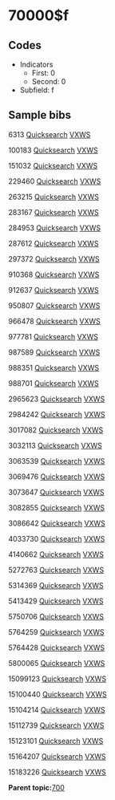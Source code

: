 # 70000$f

## Codes

-   Indicators
    -   First: 0
    -   Second: 0
-   Subfield: f

## Sample bibs

6313 [Quicksearch](https://search.library.yale.edu/catalog/6313) [VXWS](http://prodorbis.library.yale.edu:7014/vxws/GetHoldingsService?bibId=6313)

100183 [Quicksearch](https://search.library.yale.edu/catalog/100183) [VXWS](http://prodorbis.library.yale.edu:7014/vxws/GetHoldingsService?bibId=100183)

151032 [Quicksearch](https://search.library.yale.edu/catalog/151032) [VXWS](http://prodorbis.library.yale.edu:7014/vxws/GetHoldingsService?bibId=151032)

229460 [Quicksearch](https://search.library.yale.edu/catalog/229460) [VXWS](http://prodorbis.library.yale.edu:7014/vxws/GetHoldingsService?bibId=229460)

263215 [Quicksearch](https://search.library.yale.edu/catalog/263215) [VXWS](http://prodorbis.library.yale.edu:7014/vxws/GetHoldingsService?bibId=263215)

283167 [Quicksearch](https://search.library.yale.edu/catalog/283167) [VXWS](http://prodorbis.library.yale.edu:7014/vxws/GetHoldingsService?bibId=283167)

284953 [Quicksearch](https://search.library.yale.edu/catalog/284953) [VXWS](http://prodorbis.library.yale.edu:7014/vxws/GetHoldingsService?bibId=284953)

287612 [Quicksearch](https://search.library.yale.edu/catalog/287612) [VXWS](http://prodorbis.library.yale.edu:7014/vxws/GetHoldingsService?bibId=287612)

297372 [Quicksearch](https://search.library.yale.edu/catalog/297372) [VXWS](http://prodorbis.library.yale.edu:7014/vxws/GetHoldingsService?bibId=297372)

910368 [Quicksearch](https://search.library.yale.edu/catalog/910368) [VXWS](http://prodorbis.library.yale.edu:7014/vxws/GetHoldingsService?bibId=910368)

912637 [Quicksearch](https://search.library.yale.edu/catalog/912637) [VXWS](http://prodorbis.library.yale.edu:7014/vxws/GetHoldingsService?bibId=912637)

950807 [Quicksearch](https://search.library.yale.edu/catalog/950807) [VXWS](http://prodorbis.library.yale.edu:7014/vxws/GetHoldingsService?bibId=950807)

966478 [Quicksearch](https://search.library.yale.edu/catalog/966478) [VXWS](http://prodorbis.library.yale.edu:7014/vxws/GetHoldingsService?bibId=966478)

977781 [Quicksearch](https://search.library.yale.edu/catalog/977781) [VXWS](http://prodorbis.library.yale.edu:7014/vxws/GetHoldingsService?bibId=977781)

987589 [Quicksearch](https://search.library.yale.edu/catalog/987589) [VXWS](http://prodorbis.library.yale.edu:7014/vxws/GetHoldingsService?bibId=987589)

988351 [Quicksearch](https://search.library.yale.edu/catalog/988351) [VXWS](http://prodorbis.library.yale.edu:7014/vxws/GetHoldingsService?bibId=988351)

988701 [Quicksearch](https://search.library.yale.edu/catalog/988701) [VXWS](http://prodorbis.library.yale.edu:7014/vxws/GetHoldingsService?bibId=988701)

2965623 [Quicksearch](https://search.library.yale.edu/catalog/2965623) [VXWS](http://prodorbis.library.yale.edu:7014/vxws/GetHoldingsService?bibId=2965623)

2984242 [Quicksearch](https://search.library.yale.edu/catalog/2984242) [VXWS](http://prodorbis.library.yale.edu:7014/vxws/GetHoldingsService?bibId=2984242)

3017082 [Quicksearch](https://search.library.yale.edu/catalog/3017082) [VXWS](http://prodorbis.library.yale.edu:7014/vxws/GetHoldingsService?bibId=3017082)

3032113 [Quicksearch](https://search.library.yale.edu/catalog/3032113) [VXWS](http://prodorbis.library.yale.edu:7014/vxws/GetHoldingsService?bibId=3032113)

3063539 [Quicksearch](https://search.library.yale.edu/catalog/3063539) [VXWS](http://prodorbis.library.yale.edu:7014/vxws/GetHoldingsService?bibId=3063539)

3069476 [Quicksearch](https://search.library.yale.edu/catalog/3069476) [VXWS](http://prodorbis.library.yale.edu:7014/vxws/GetHoldingsService?bibId=3069476)

3073647 [Quicksearch](https://search.library.yale.edu/catalog/3073647) [VXWS](http://prodorbis.library.yale.edu:7014/vxws/GetHoldingsService?bibId=3073647)

3082855 [Quicksearch](https://search.library.yale.edu/catalog/3082855) [VXWS](http://prodorbis.library.yale.edu:7014/vxws/GetHoldingsService?bibId=3082855)

3086642 [Quicksearch](https://search.library.yale.edu/catalog/3086642) [VXWS](http://prodorbis.library.yale.edu:7014/vxws/GetHoldingsService?bibId=3086642)

4033730 [Quicksearch](https://search.library.yale.edu/catalog/4033730) [VXWS](http://prodorbis.library.yale.edu:7014/vxws/GetHoldingsService?bibId=4033730)

4140662 [Quicksearch](https://search.library.yale.edu/catalog/4140662) [VXWS](http://prodorbis.library.yale.edu:7014/vxws/GetHoldingsService?bibId=4140662)

5272763 [Quicksearch](https://search.library.yale.edu/catalog/5272763) [VXWS](http://prodorbis.library.yale.edu:7014/vxws/GetHoldingsService?bibId=5272763)

5314369 [Quicksearch](https://search.library.yale.edu/catalog/5314369) [VXWS](http://prodorbis.library.yale.edu:7014/vxws/GetHoldingsService?bibId=5314369)

5413429 [Quicksearch](https://search.library.yale.edu/catalog/5413429) [VXWS](http://prodorbis.library.yale.edu:7014/vxws/GetHoldingsService?bibId=5413429)

5750706 [Quicksearch](https://search.library.yale.edu/catalog/5750706) [VXWS](http://prodorbis.library.yale.edu:7014/vxws/GetHoldingsService?bibId=5750706)

5764259 [Quicksearch](https://search.library.yale.edu/catalog/5764259) [VXWS](http://prodorbis.library.yale.edu:7014/vxws/GetHoldingsService?bibId=5764259)

5764428 [Quicksearch](https://search.library.yale.edu/catalog/5764428) [VXWS](http://prodorbis.library.yale.edu:7014/vxws/GetHoldingsService?bibId=5764428)

5800065 [Quicksearch](https://search.library.yale.edu/catalog/5800065) [VXWS](http://prodorbis.library.yale.edu:7014/vxws/GetHoldingsService?bibId=5800065)

15099123 [Quicksearch](https://search.library.yale.edu/catalog/15099123) [VXWS](http://prodorbis.library.yale.edu:7014/vxws/GetHoldingsService?bibId=15099123)

15100440 [Quicksearch](https://search.library.yale.edu/catalog/15100440) [VXWS](http://prodorbis.library.yale.edu:7014/vxws/GetHoldingsService?bibId=15100440)

15104214 [Quicksearch](https://search.library.yale.edu/catalog/15104214) [VXWS](http://prodorbis.library.yale.edu:7014/vxws/GetHoldingsService?bibId=15104214)

15112739 [Quicksearch](https://search.library.yale.edu/catalog/15112739) [VXWS](http://prodorbis.library.yale.edu:7014/vxws/GetHoldingsService?bibId=15112739)

15123101 [Quicksearch](https://search.library.yale.edu/catalog/15123101) [VXWS](http://prodorbis.library.yale.edu:7014/vxws/GetHoldingsService?bibId=15123101)

15164207 [Quicksearch](https://search.library.yale.edu/catalog/15164207) [VXWS](http://prodorbis.library.yale.edu:7014/vxws/GetHoldingsService?bibId=15164207)

15183226 [Quicksearch](https://search.library.yale.edu/catalog/15183226) [VXWS](http://prodorbis.library.yale.edu:7014/vxws/GetHoldingsService?bibId=15183226)

**Parent topic:**[700](../../tags/700/700.md)

